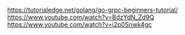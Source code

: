 https://tutorialedge.net/golang/go-grpc-beginners-tutorial/
https://www.youtube.com/watch?v=BdzYdN_Zd9Q
https://www.youtube.com/watch?v=i2p0Snwk4gc
